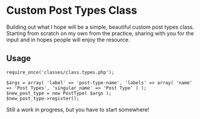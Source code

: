 Custom Post Types Class
=========

Building out what I hope will be a simple, beautiful custom post types class. Starting from scratch on my own from the practice, sharing with you for the input and in hopes people will enjoy the resource.

Usage
----------

```
require_once('classes/class.types.php');

$args = array( 'label' => 'post-type-name', 'labels' => array( 'name' => 'Post Types', 'singular_name' => 'Post Type' ) );
$new_post_type = new PostType( $args );
$new_post_type->register();
```

Still a work in progress, but you have to start somewhere!